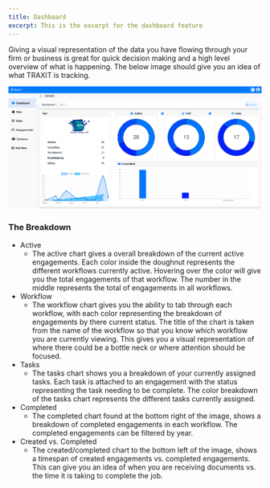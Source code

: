 ```yaml
---
title: Dashboard
excerpt: This is the excerpt for the dashboard feature
---
```


Giving a visual representation of the data you have flowing through your firm or business is great for quick decision making and a high level overview of what is happening. The below image should give you an idea of what TRAXIT is tracking.

![Workflow dashboard system](../static/img/dashboard-feature.png)

### The Breakdown

* Active
    * The active chart gives a overall breakdown of the current active engagements. Each color inside the doughnut represents the different workflows currently active. Hovering over the color will give you the total engagements of that workflow. The number in the middle represents the total of engagements in all workflows.
* Workflow
    * The workflow chart gives you the ability to tab through each workflow, with each color representing the breakdown of engagements by there current status. The title of the chart is taken from the name of the workflow so that you know which workflow you are currently viewing. This gives you a visual representation of where there could be a bottle neck or where attention should be focused.
* Tasks
    * The tasks chart shows you a breakdown of your currently assigned tasks. Each task is attached to an engagement with the status representing the task needing to be complete. The color breakdown of the tasks chart represents the different tasks currently assigned.
* Completed
    * The completed chart found at the bottom right of the image, shows a breakdown of completed engagements in each workflow. The completed engagements can be filtered by year.
* Created vs. Completed
    * The created/completed chart to the bottom left of the image, shows a timespan of created engagements vs. completed engagements. This can give you an idea of when you are receiving documents vs. the time it is taking to complete the job.
